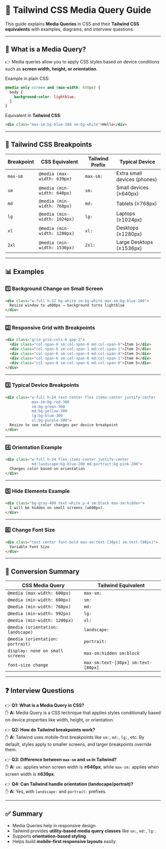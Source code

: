 # 📘 Tailwind CSS Media Query Guide

This guide explains **Media Queries** in CSS and their **Tailwind CSS equivalents** with examples, diagrams, and interview questions.

---

## 📌 What is a Media Query?

👉 Media queries allow you to apply CSS styles based on device conditions such as **screen width, height, or orientation**.

Example in plain CSS:

```css
@media only screen and (max-width: 600px) {
  body {
    background-color: lightblue;
  }
}
```

Equivalent in **Tailwind CSS**:

```html
<div class="max-sm:bg-blue-200 sm:bg-white">Hello</div>
```

---

## 📐 Tailwind CSS Breakpoints

| Breakpoint | CSS Equivalent | Tailwind Prefix | Typical Device |
|------------|---------------|----------------|----------------|
| `max-sm`   | `@media (max-width: 639px)` | `max-sm:` | Extra small devices (phones) |
| `sm`       | `@media (min-width: 640px)` | `sm:` | Small devices (≥640px) |
| `md`       | `@media (min-width: 768px)` | `md:` | Tablets (≥768px) |
| `lg`       | `@media (min-width: 1024px)` | `lg:` | Laptops (≥1024px) |
| `xl`       | `@media (min-width: 1280px)` | `xl:` | Desktops (≥1280px) |
| `2xl`      | `@media (min-width: 1536px)` | `2xl:` | Large Desktops (≥1536px) |

---

## 📊 Examples

### 1️⃣ Background Change on Small Screen
```html
<div class="w-full h-32 bg-white sm:bg-white max-sm:bg-blue-200">
  Resize window to ≤600px → background turns lightblue
</div>
```

---

### 2️⃣ Responsive Grid with Breakpoints
```html
<div class="grid grid-cols-6 gap-2">
  <div class="col-span-6 sm:col-span-6 md:col-span-6">Item 1</div>
  <div class="col-span-6 sm:col-span-1 md:col-span-1">Item 2</div>
  <div class="col-span-6 sm:col-span-4 md:col-span-4">Item 3</div>
  <div class="col-span-6 sm:col-span-6 md:col-span-1">Item 4</div>
  <div class="col-span-6 sm:col-span-6 md:col-span-6">Item 5</div>
</div>
```

---

### 3️⃣ Typical Device Breakpoints
```html
<div class="w-full h-24 text-center flex items-center justify-center
            max-sm:bg-red-300 
            sm:bg-green-300 
            md:bg-yellow-300 
            lg:bg-blue-300 
            xl:bg-purple-300">
  Resize to see color changes per device breakpoint
</div>
```

---

### 4️⃣ Orientation Example
```html
<div class="w-full h-24 flex items-center justify-center 
            md:landscape:bg-blue-200 md:portrait:bg-pink-200">
  Changes color based on orientation
</div>
```

---

### 5️⃣ Hide Elements Example
```html
<div class="bg-gray-400 text-white p-4 sm:block max-sm:hidden">
  I will be hidden on small screens (≤600px).
</div>
```

---

### 6️⃣ Change Font Size
```html
<div class="text-center font-bold max-sm:text-[30px] sm:text-[80px]">
  Variable Font Size
</div>
```

---

## 📝 Conversion Summary

| CSS Media Query | Tailwind Equivalent |
|------------------|----------------------|
| `@media (max-width: 600px)` | `max-sm:` |
| `@media (min-width: 600px)` | `sm:` |
| `@media (min-width: 768px)` | `md:` |
| `@media (min-width: 992px)` | `lg:` |
| `@media (min-width: 1200px)` | `xl:` |
| `@media (orientation: landscape)` | `landscape:` |
| `@media (orientation: portrait)` | `portrait:` |
| `display: none on small screens` | `max-sm:hidden sm:block` |
| `font-size change` | `max-sm:text-[30px] sm:text-[80px]` |

---

## ❓ Interview Questions

👉 **Q1: What is a Media Query in CSS?**  
✋ **A:** Media Query is a CSS technique that applies styles conditionally based on device properties like width, height, or orientation.

👉 **Q2: How do Tailwind breakpoints work?**  
✋ **A:** Tailwind uses mobile-first breakpoints like `sm:`, `md:`, `lg:`, etc. By default, styles apply to smaller screens, and larger breakpoints override them.

👉 **Q3: Difference between `max-sm` and `sm` in Tailwind?**  
✋ **A:** `sm:` applies when screen width is **≥640px**, while `max-sm:` applies when screen width is **≤639px**.

👉 **Q4: Can Tailwind handle orientation (landscape/portrait)?**  
✋ **A:** Yes, with `landscape:` and `portrait:` prefixes.

---

## ✅ Summary
- Media Queries help in responsive design.  
- Tailwind provides **utility-based media query classes** like `sm:`, `md:`, `lg:`.  
- Supports **orientation-based styling**.  
- Helps build **mobile-first responsive layouts** easily.  

